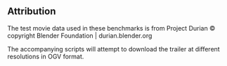 Attribution
-----------

The test movie data used in these benchmarks is from Project Durian
© copyright Blender Foundation | durian.blender.org

The accompanying scripts will attempt to download the trailer at different resolutions in OGV format.